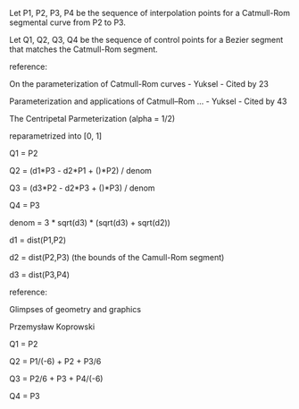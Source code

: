 Let P1, P2, P3, P4 be the sequence of interpolation points for a Catmull-Rom segmental curve from P2 to P3.

Let Q1, Q2, Q3, Q4 be the sequence of control points for a Bezier segment that matches the Catmull-Rom segment.


reference:

On the parameterization of Catmull-Rom curves - ‎Yuksel - Cited by 23

Parameterization and applications of Catmull–Rom … - ‎Yuksel - Cited by 43

The Centripetal Parmeterization (alpha = 1/2)

reparametrized into [0, 1]

Q1 = P2

Q2 = (d1\*P3 - d2\*P1 + ()\*P2) / denom

Q3 = (d3\*P2 - d2\*P3 + ()\*P3) / denom

Q4 = P3


denom = 3 * sqrt(d3) * (sqrt(d3) + sqrt(d2))

d1 = dist(P1,P2)

d2 = dist(P2,P3)    (the bounds of the Camull-Rom segment)

d3 = dist(P3,P4)



reference: 

Glimpses of geometry and graphics

Przemysław Koprowski


Q1 = P2

Q2 = P1/(-6) + P2 + P3/6

Q3 = P2/6 + P3 + P4/(-6)

Q4 = P3


